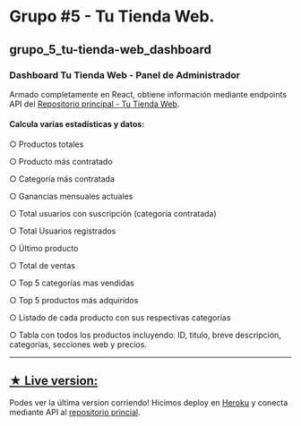# Grupo #5 - Tu Tienda Web.
## grupo_5_tu-tienda-web_dashboard
### Dashboard Tu Tienda Web - Panel de Administrador

Armado completamente en React, obtiene información mediante endpoints API del [Repositorio principal - Tu Tienda Web](https://github.com/maf248/grupo_5_tu-tienda-web).

#### Calcula varias estadísticas y datos:

○ Productos totales

○ Producto más contratado

○ Categoría más contratada

○ Ganancias mensuales actuales

○ Total usuarios con suscripción (categoría contratada)

○ Total Usuarios registrados


○ Último producto

○ Total de ventas

○ Top 5 categorías mas vendidas

○ Top 5 productos más adquiridos


○ Listado de cada producto con sus respectivas categorías

○ Tabla con todos los productos incluyendo: ID, titulo, breve descripción, categorías, secciones web y precios.

___________________________________________

## [★ Live version:](https://tu-tienda-web-dashboard-react.herokuapp.com)

Podes ver la última version corriendo! Hicimos deploy en [Heroku](https://tu-tienda-web-dashboard-react.herokuapp.com) y conecta mediante API al [repositorio princial](https://grupo-5-tu-tienda-web.herokuapp.com).
